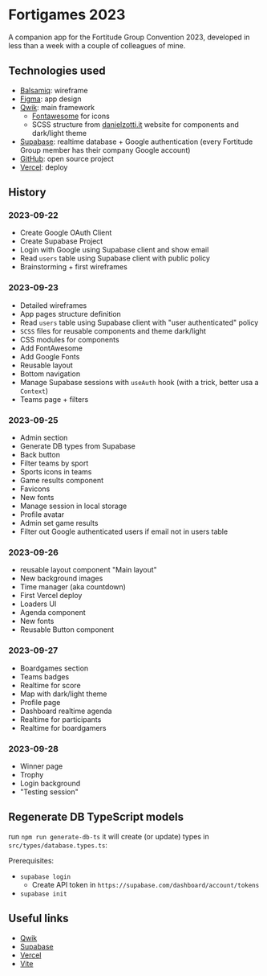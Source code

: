 # Fortigames 2023

A companion app for the Fortitude Group Convention 2023, developed in less than a week with a couple of colleagues of
mine.

## Technologies used

- [Balsamiq](https://balsamiq.com): wireframe
- [Figma](https://www.figma.com): app design
- [Qwik](): main framework
    - [Fontawesome](https://fontawesome.com/) for icons
    - SCSS structure from [danielzotti.it](https://github.com/danielzotti/new.danielzotti.it) website for components and
      dark/light theme
- [Supabase](https://supabase.com/): realtime database + Google authentication (every Fortitude Group member has their
  company Google account)
- [GitHub](https://github.com/): open source project
- [Vercel](https://vercel.com): deploy

## History

### 2023-09-22

- Create Google OAuth Client
- Create Supabase Project
- Login with Google using Supabase client and show email
- Read `users` table using Supabase client with public policy
- Brainstorming + first wireframes

### 2023-09-23

- Detailed wireframes
- App pages structure definition
- Read `users` table using Supabase client with "user authenticated" policy
- `SCSS` files for reusable components and theme dark/light
- CSS modules for components
- Add FontAwesome
- Add Google Fonts
- Reusable layout
- Bottom navigation
- Manage Supabase sessions with `useAuth` hook (with a trick, better usa a `Context`)
- Teams page + filters

### 2023-09-25

- Admin section
- Generate DB types from Supabase
- Back button
- Filter teams by sport
- Sports icons in teams
- Game results component
- Favicons
- New fonts
- Manage session in local storage
- Profile avatar
- Admin set game results
- Filter out Google authenticated users if email not in users table

### 2023-09-26

- reusable layout component "Main layout"
- New background images
- Time manager (aka countdown)
- First Vercel deploy
- Loaders UI
- Agenda component
- New fonts
- Reusable Button component

### 2023-09-27

- Boardgames section
- Teams badges
- Realtime for score
- Map with dark/light theme
- Profile page
- Dashboard realtime agenda
- Realtime for participants
- Realtime for boardgamers

### 2023-09-28

- Winner page
- Trophy
- Login background
- "Testing session"

## Regenerate DB TypeScript models

run `npm run generate-db-ts` it will create (or update) types in `src/types/database.types.ts`:

Prerequisites:

- `supabase login`
    - Create API token in `https://supabase.com/dashboard/account/tokens`
- `supabase init`

## Useful links

- [Qwik](https://qwik.builder.io/)
- [Supabase](https://supabase.com/docs)
- [Vercel](https://vercel.com/docs)
- [Vite](https://vitejs.dev/)
